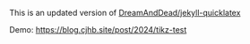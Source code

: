 This is an updated version of [DreamAndDead/jekyll-quicklatex](https://github.com/DreamAndDead/jekyll-quicklatex/tree/master)

Demo: https://blog.cjhb.site/post/2024/tikz-test
